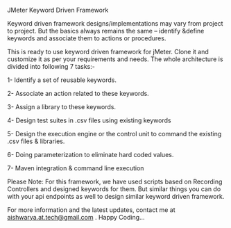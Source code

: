 JMeter Keyword Driven Framework 

Keyword driven framework designs/implementations may vary from project to project. But the basics always remains the same – identify &define keywords and associate them to actions or procedures.

This is ready to use keyword driven framework for jMeter. Clone it and customize it as per your requirements and needs. The whole architecture is divided into following 7 tasks:-

1- Identify a set of reusable keywords. 

2- Associate an action related to these keywords.

3- Assign a library to these keywords.

4- Design test suites in .csv files using existing keywords

5- Design the execution engine or the control unit to command the existing .csv files & libraries.

6- Doing parameterization to eliminate hard coded values.

7- Maven integration & command line execution

Please Note: For this framework, we have used scripts based on Recording Controllers and designed keywords for them. But similar things you can do with your api endpoints as well to design similar keyword driven framework. 

For more information and the latest updates, contact me at aishwarya.at.tech@gmail.com . Happy Coding...
